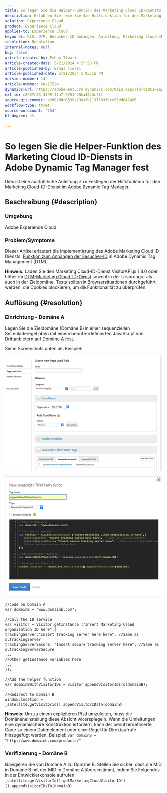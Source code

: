 ```yaml
---
title: So legen Sie die Helper-Funktion des Marketing Cloud ID-Diensts in Adobe Dynamic Tag Manager fest
description: Erfahren Sie, wie Sie die Hilfsfunktion für den Marketing Cloud-ID-Dienst im Adobe Dynamic Tag Manager einrichten.
solution: Experience Cloud
product: Experience Cloud
applies-to: Experience Cloud
keywords: KCS, DTM, Besucher-ID anhängen, Anleitung, Marketing Cloud-ID-Dienst-Hilfsfunktion, Adobe Dynamic Tag Manager, Adobe Experience Cloud
resolution: Resolution
internal-notes: null
bug: false
article-created-by: Eshaa Tiwari
article-created-date: 5/21/2024 4:57:58 PM
article-published-by: Eshaa Tiwari
article-published-date: 5/21/2024 5:05:15 PM
version-number: 14
article-number: KA-17524
dynamics-url: https://adobe-ent.crm.dynamics.com/main.aspx?forceUCI=1&pagetype=entityrecord&etn=knowledgearticle&id=ae45c245-9317-ef11-9f8a-6045bd006793
exl-id: c8937c83-3499-4fa7-9751-25ba4543cff1
source-git-commit: afd82ddc6539a130afb1137583fbcc93dd047a56
workflow-type: tm+mt
source-wordcount: '254'
ht-degree: 4%

---
```


# So legen Sie die Helper-Funktion des Marketing Cloud ID-Diensts in Adobe Dynamic Tag Manager fest


Dies ist eine ausführliche Anleitung zum Festlegen der Hilfsfunktion für den Marketing Cloud-ID-Dienst im Adobe Dynamic Tag Manager.

## Beschreibung {#description}


### <b>Umgebung</b>

Adobe Experience Cloud

### <b>Problem/Symptome</b>

Dieser Artikel erläutert die Implementierung des Adobe Marketing Cloud ID-Diensts. [Funktion zum Anhängen der Besucher-ID](https://experienceleague.adobe.com/docs/id-service/using/id-service-api/methods/appendvisitorid.html?lang=de) in Adobe Dynamic Tag Management (DTM).

<b>Hinweis:</b> Laden Sie den Marketing Cloud-ID-Dienst VisitorAPI.js 1.8.0 oder höher im [DTM-Marketing Cloud-ID-Dienst](https://experienceleague.adobe.com/docs/id-service/using/id-service-api/methods/getmcvid.html) sowohl in der Ursprungs- als auch in der Zieldomäne. Tests sollten in Browsersituationen durchgeführt werden, die Cookies blockieren, um die Funktionalität zu überprüfen.


## Auflösung {#resolution}


### <b>Einrichtung - Domäne A</b>

Legen Sie die Zieldomäne (Domäne B) in einer sequenziellen Seitenladeregel oben mit einem benutzerdefinierten JavaScript von Drittanbietern auf Domäne A fest.

Siehe Screenshots unten als Beispiel:

![](assets/93c9b7f8-9317-ef11-9f8a-6045bd006793.png)



![](assets/d564f810-9417-ef11-9f8a-6045bd006793.png)


```clike
//Code on Domain A
var domainB = "www.domainb.com";
 
//Call the ID service
var visitor = Visitor.getInstance ("Insert Marketing Cloud organization ID here",{
trackingServer:"Insert tracking server here here", //Same as s.trackingServer
trackingServerSecure: "Insert secure tracking server here", //Same as s.trackingServerSecure
...
//Other getInstance variables here
...
});
 
//Add the helper function
var domainBWithVisitorIDs = visitor.appendVisitorIDsTo(domainB);
 
//Redirect to Domain B
window.location = _satellite.getVisitorId().appendVisitorIDsTo(domainB)
```


<b>Hinweis:</b> Um zu einem expliziteren Pfad umzuleiten, muss die Domäneneinstellung diese Absicht widerspiegeln. Wenn die Umleitungen eine dynamischere Konstruktion erfordern, kann der benutzerdefinierte Code zu einem Datenelement oder einer Regel für Direktaufrufe hinzugefügt werden. Beispiel: `var domainB = "http://www.domainb.com/products/"`

### <b>Verifizierung - Domäne B</b>

Navigieren Sie von Domäne A zu Domäne B. Stellen Sie sicher, dass die MID in Domäne B mit der MID in Domäne A übereinstimmt, indem Sie Folgendes in der Entwicklerkonsole aufrufen:  `_satellite.getVisitorId().getMarketingCloudVisitorID()().appendVisitorIDsTo(domainB)`
